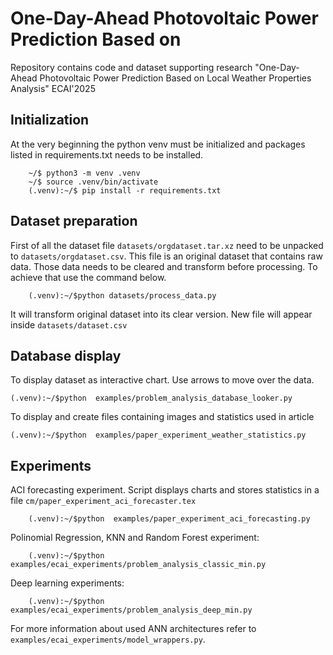 # One-Day-Ahead Photovoltaic Power Prediction Based on

Repository contains code and dataset supporting research "One-Day-Ahead Photovoltaic Power Prediction Based on
Local Weather Properties Analysis" ECAI'2025

## Initialization
At the very beginning the python venv must be initialized and packages listed in requirements.txt needs to be installed.

```
    ~/$ python3 -m venv .venv
    ~/$ source .venv/bin/activate
    (.venv):~/$ pip install -r requirements.txt
``` 

## Dataset preparation

First of all the dataset file `datasets/orgdataset.tar.xz` need to be unpacked to `datasets/orgdataset.csv`. This file is an original dataset that contains raw data. Those data needs to be cleared and 
transform before processing. To achieve that use the command below.  
```
    (.venv):~/$python datasets/process_data.py
```
It will transform original dataset into its clear version. New file will appear inside `datasets/dataset.csv`

## Database display

To display dataset as interactive chart. Use arrows to move over the data.
```
(.venv):~/$python  examples/problem_analysis_database_looker.py
```

To display and create files containing images and statistics used in article
```
(.venv):~/$python  examples/paper_experiment_weather_statistics.py
```

## Experiments

ACI forecasting experiment. Script displays charts and stores statistics in a file `cm/paper_experiment_aci_forecaster.tex`
```
    (.venv):~/$python  examples/paper_experiment_aci_forecasting.py
```

Polinomial Regression, KNN and Random Forest experiment:
```
    (.venv):~/$python  examples/ecai_experiments/problem_analysis_classic_min.py
```

Deep learning experiments:
```
    (.venv):~/$python  examples/ecai_experiments/problem_analysis_deep_min.py
```
For more information about used ANN architectures refer to `examples/ecai_experiments/model_wrappers.py`.

